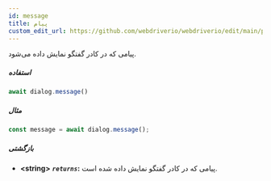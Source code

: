 ```yaml
---
id: message
title: پیام
custom_edit_url: https://github.com/webdriverio/webdriverio/edit/main/packages/webdriverio/src/commands/dialog/message.ts
---
```


پیامی که در کادر گفتگو نمایش داده می‌شود.

##### استفاده

```js
await dialog.message()
```

##### مثال

```js title="dialogMessage.js"
const message = await dialog.message();
```

##### بازگشتی

- **&lt;string&gt;**
            **<code><var>returns</var></code>:**   پیامی که در کادر گفتگو نمایش داده شده است.